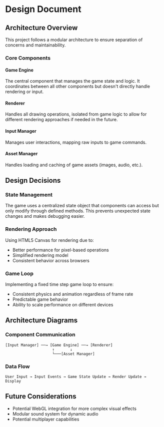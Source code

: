 # Design Document

## Architecture Overview

This project follows a modular architecture to ensure separation of concerns and maintainability.

### Core Components

#### Game Engine
The central component that manages the game state and logic. It coordinates between all other components but doesn't directly handle rendering or input.

#### Renderer
Handles all drawing operations, isolated from game logic to allow for different rendering approaches if needed in the future.

#### Input Manager
Manages user interactions, mapping raw inputs to game commands.

#### Asset Manager
Handles loading and caching of game assets (images, audio, etc.).

## Design Decisions

### State Management
The game uses a centralized state object that components can access but only modify through defined methods. This prevents unexpected state changes and makes debugging easier.

### Rendering Approach
Using HTML5 Canvas for rendering due to:
- Better performance for pixel-based operations
- Simplified rendering model
- Consistent behavior across browsers

### Game Loop
Implementing a fixed time step game loop to ensure:
- Consistent physics and animation regardless of frame rate
- Predictable game behavior
- Ability to scale performance on different devices

## Architecture Diagrams

### Component Communication
```
[Input Manager] ──→ [Game Engine] ──→ [Renderer]
                     ↑       ↓
                     └───[Asset Manager]
```

### Data Flow
```
User Input → Input Events → Game State Update → Render Update → Display
```

## Future Considerations

- Potential WebGL integration for more complex visual effects
- Modular sound system for dynamic audio
- Potential multiplayer capabilities
